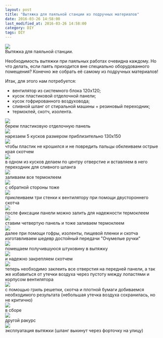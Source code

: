 ```yaml
---
layout: post
title: "Вытяжка для паяльной станции из подручных материалов"
date: 2016-03-26 14:58:00
last_modified_at: 2016-03-26 14:58:00
category: DIY
tags: DIY
---
```



<div class="post-image-container">
<img class="post-image-img" src="/img/posts/2016-03-26-air-extractor/air-extractor.jpg">
<div class="post-image-caption">Вытяжка для паяльной станции.</div>
</div>

Необходимость вытяжки при паяльных работах очевидна каждому.
Но что делать, если паять приходится вне специально оборудованного помещения?
Конечно же собрать её самому из подручных материалов!

<!--more-->

Итак, для этого нам потребуется:

* вентилятор из системного блока 120х120;
* кусок пластиковой отделочной панели;
* кусок гофрированного воздуховода;
* сливной шланг от стиральной машины + резиновый переходник;
* термоклей, скотч, изолента.

<div class="post-image-container">
<img class="post-image-img" src="/img/posts/2016-03-26-air-extractor/1.jpg">
<div class="post-image-caption">берем пластиковую отделочную панель</div>
</div>


<div class="post-image-container">
<img class="post-image-img" src="/img/posts/2016-03-26-air-extractor/2.jpg">
<div class="post-image-caption">нарезаем 5 кусков размером приблизительно 130х150</div>
</div>


<div class="post-image-container">
<img class="post-image-img" src="/img/posts/2016-03-26-air-extractor/3.jpg">
<div class="post-image-caption">чтобы пластик не крошился и не повредить пальцы обклеиваем острые края скотчем</div>
</div>


<div class="post-image-container">
<img class="post-image-img" src="/img/posts/2016-03-26-air-extractor/4.jpg">
<div class="post-image-caption">в одном из кусков делаем по центру отверстие и вставляем в него переходник для сливного шланга</div>
</div>


<div class="post-image-container">
<img class="post-image-img" src="/img/posts/2016-03-26-air-extractor/5.jpg">
<div class="post-image-caption">заливаем все термоклеем</div>
</div>


<div class="post-image-container">
<img class="post-image-img" src="/img/posts/2016-03-26-air-extractor/6.jpg">
<div class="post-image-caption">с обратной стороны тоже</div>
</div>


<div class="post-image-container">
<img class="post-image-img" src="/img/posts/2016-03-26-air-extractor/7.jpg">
<div class="post-image-caption">приклеиваем три стенки к вентилятору при помощи двустороннего скотча</div>
</div>


<div class="post-image-container">
<img class="post-image-img" src="/img/posts/2016-03-26-air-extractor/8.jpg">
<div class="post-image-caption">после фиксации панели можно залить для надежности термоклеем</div>
</div>


<div class="post-image-container">
<img class="post-image-img" src="/img/posts/2016-03-26-air-extractor/9.jpg">
<div class="post-image-caption">ставим четвертую панель и тоже заливаем термоклеем</div>
</div>


<div class="post-image-container">
<img class="post-image-img" src="/img/posts/2016-03-26-air-extractor/10.jpg">
<div class="post-image-caption">далее при помощи гофры, изоленты, пищевой пленки и скотча изготавливаем шедевр достойный передачи "Очумелые ручки"</div>
</div>


<div class="post-image-container">
<img class="post-image-img" src="/img/posts/2016-03-26-air-extractor/11.jpg">
<div class="post-image-caption">помещаем получившуюся штуковину в вытяжку</div>
</div>


<div class="post-image-container">
<img class="post-image-img" src="/img/posts/2016-03-26-air-extractor/12.jpg">
<div class="post-image-caption">и надежно закрепляем скотчем</div>
</div>


<div class="post-image-container">
<img class="post-image-img" src="/img/posts/2016-03-26-air-extractor/13.jpg">
<div class="post-image-caption">теперь необходимо заклеить все отверстия на передней панели, а так же
избавиться от утечки воздуха через пустоту между лопастями и корпусом вентилятора</div>
</div>


<div class="post-image-container">
<img class="post-image-img" src="/img/posts/2016-03-26-air-extractor/14.jpg">
<div class="post-image-caption">с помощью гриль решетки, скотча и плотной бумаги добиваемся необходимого результата
(небольшая утечка воздуха сохранилась, но не критично)</div>
</div>


<div class="post-image-container">
<img class="post-image-img" src="/img/posts/2016-03-26-air-extractor/15.jpg">
<div class="post-image-caption">в сборе</div>
</div>


<div class="post-image-container">
<img class="post-image-img" src="/img/posts/2016-03-26-air-extractor/16.jpg">
<div class="post-image-caption">другой ракурс</div>
</div>


<div class="post-image-container">
<img class="post-image-img" src="/img/posts/2016-03-26-air-extractor/17.jpg">
<div class="post-image-caption">эксплуатация вытяжки (шланг выкинут через форточку на улицу)</div>
</div>
